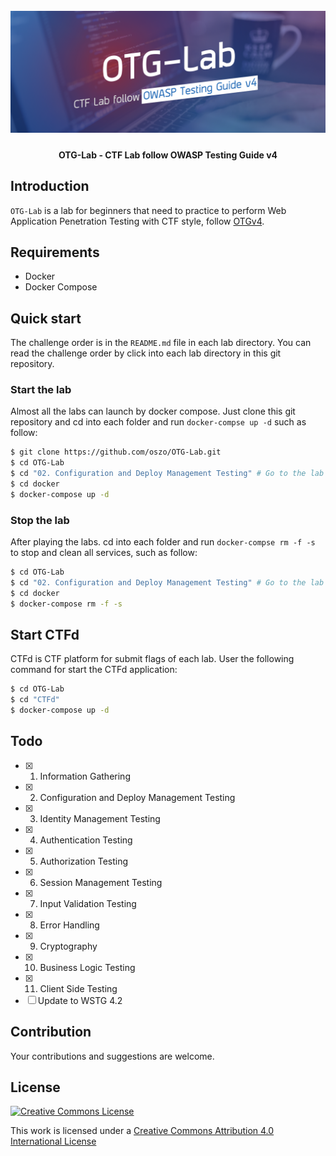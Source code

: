 <h1 align="center">
  <br>
  <a href="https://github.com/oszo/OTG-Lab">
    <img src="badge.png" alt="OTG-Lab"></a>
  <br>
</h1>
<h4 align="center">OTG-Lab - CTF Lab follow OWASP Testing Guide v4</h4>

## Introduction

`OTG-Lab` is a lab for beginners that need to practice to perform Web Application Penetration Testing with CTF style, follow [OTGv4](https://www.owasp.org/index.php/OWASP_Testing_Guide_v4_Table_of_Contents).

## Requirements

* Docker
* Docker Compose

## Quick start

The challenge order is in the `README.md` file in each lab directory. You can read the challenge order by click into each lab directory in this git repository.

### Start the lab

Almost all the labs can launch by docker compose. Just clone this git repository and cd into each folder and run `docker-compse up -d` such as follow:

```bash
$ git clone https://github.com/oszo/OTG-Lab.git
$ cd OTG-Lab
$ cd "02. Configuration and Deploy Management Testing" # Go to the lab directory you want to do.
$ cd docker
$ docker-compose up -d
```
### Stop the lab

After playing the labs.  cd into each folder and run `docker-compse rm -f -s`  to stop and clean all services, such as follow:

```bash
$ cd OTG-Lab
$ cd "02. Configuration and Deploy Management Testing" # Go to the lab directory you want to stop.
$ cd docker
$ docker-compose rm -f -s
```

## Start CTFd

CTFd is CTF platform for submit flags of each lab. User the following command for start the CTFd application:

```bash
$ cd OTG-Lab
$ cd "CTFd"
$ docker-compose up -d
```



## Todo

- [x] 1.  Information Gathering
- [X] 2.  Configuration and Deploy Management Testing
- [X] 3.  Identity Management Testing
- [X] 4.  Authentication Testing
- [X] 5.  Authorization Testing
- [X] 6.  Session Management Testing
- [X] 7.  Input Validation Testing
- [X] 8.  Error Handling
- [X] 9.  Cryptography
- [X] 10. Business Logic Testing
- [X] 11. Client Side Testing
- [ ] Update to WSTG 4.2

## Contribution

Your contributions and suggestions are welcome.

## License

[![Creative Commons License](http://i.creativecommons.org/l/by/4.0/88x31.png)](http://creativecommons.org/licenses/by/4.0/)

This work is licensed under a [Creative Commons Attribution 4.0 International License](http://creativecommons.org/licenses/by/4.0/)
